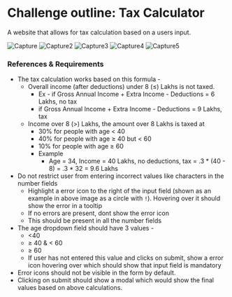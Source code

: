 # Challenge outline: Tax Calculator

A website that allows for tax calculation based on a users input.


![Capture](https://github.com/sandeshswami/Tax-Calculator/assets/126974679/c27c952f-e79d-4678-acf4-fde06c361eda)
![Capture2](https://github.com/sandeshswami/Tax-Calculator/assets/126974679/1ceb29b2-f805-4247-802a-905cf8b58f5b)
![Capture3](https://github.com/sandeshswami/Tax-Calculator/assets/126974679/3419aafd-c99c-420e-bfc5-913acc61278d)
![Capture4](https://github.com/sandeshswami/Tax-Calculator/assets/126974679/7c83634a-c10b-4402-973a-528425dc62ca)
![Capture5](https://github.com/sandeshswami/Tax-Calculator/assets/126974679/bc2c4bbd-37b6-40d1-a995-d3845a22cb10)


### References & Requirements

- The tax calculation works based on this formula -
    - Overall income (after deductions) under 8 (≤) Lakhs is not taxed.
        - Ex - if Gross Annual Income + Extra Income - Deductions =  6 Lakhs, no tax
        - if Gross Annual Income + Extra Income - Deductions =  9 Lakhs, tax
    - Income over 8 (>) Lakhs, the amount over 8 Lakhs is taxed at
        - 30% for people with age < 40
        - 40% for people with age ≥ 40 but < 60
        - 10% for people with age ≥ 60
        - Example
            - Age = 34, Income = 40 Lakhs, no deductions, tax = .3 * (40 - 8) = .3 * 32 = 9.6 Lakhs
- Do not restrict user from entering incorrect values like characters in the number fields
    - Highlight a error icon to the right of the input field (shown as an example in above image as a circle with `!`). Hovering over it should show the error in a tooltip
    - If no errors are present, dont show the error icon
    - This should be present in all the number fields
- The age dropdown field should have 3 values -
    - <40
    - ≥ 40 & < 60
    - ≥ 60
    - If user has not entered this value and clicks on submit, show a error icon hovering over which should show that input field is mandatory
- Error icons should not be visible in the form by default.
- Clicking on submit should show a modal which would show the final values based on above calculations.
